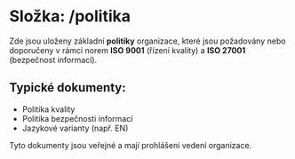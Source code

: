 # Složka: /politika

Zde jsou uloženy základní **politiky** organizace, které jsou požadovány nebo doporučeny v rámci norem **ISO 9001** (řízení kvality) a **ISO 27001** (bezpečnost informací).

## Typické dokumenty:
- Politika kvality
- Politika bezpečnosti informací
- Jazykové varianty (např. EN)

Tyto dokumenty jsou veřejné a mají prohlášení vedení organizace.
